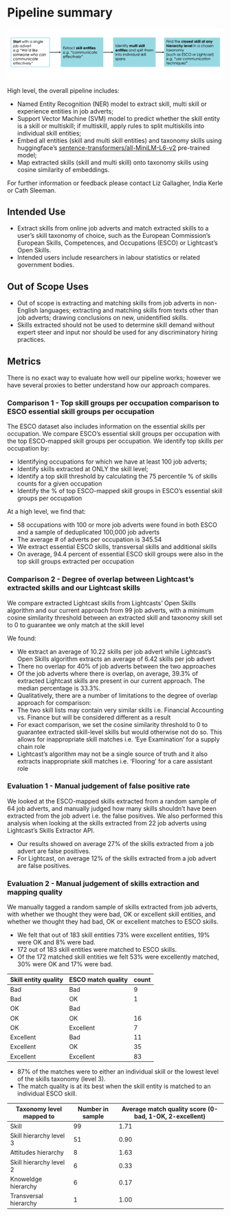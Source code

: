 # Pipeline summary

![](../../outputs/reports/figures/overview.png)

High level, the overall pipeline includes:

- Named Entity Recognition (NER) model to extract skill, multi skill or experience entities in job adverts;
- Support Vector Machine (SVM) model to predict whether the skill entity is a skill or multiskill; if multiskill, apply rules to split multiskills into individual skill entities;
- Embed all entities (skill and multi skill entities) and taxonomy skills using huggingface’s [sentence-transformers/all-MiniLM-L6-v2](https://huggingface.co/sentence-transformers/all-MiniLM-L6-v2) pre-trained model;
- Map extracted skills (skill and multi skill) onto taxonomy skills using cosine similarity of embeddings.

For further information or feedback please contact Liz Gallagher, India Kerle or Cath Sleeman.

## Intended Use

- Extract skills from online job adverts and match extracted skills to a user’s skill taxonomy of choice, such as the European Commission’s European Skills, Competences, and Occupations (ESCO) or Lightcast’s Open Skills.
- Intended users include researchers in labour statistics or related government bodies.

## Out of Scope Uses

- Out of scope is extracting and matching skills from job adverts in non-English languages; extracting and matching skills from texts other than job adverts; drawing conclusions on new, unidentified skills.
- Skills extracted should not be used to determine skill demand without expert steer and input nor should be used for any discriminatory hiring practices.

## Metrics

There is no exact way to evaluate how well our pipeline works; however we have several proxies to better understand how our approach compares.

### Comparison 1 - Top skill groups per occupation comparison to ESCO essential skill groups per occupation

The ESCO dataset also includes information on the essential skills per occupation. We compare ESCO’s essential skill groups per occupation with the top ESCO-mapped skill groups per occupation. We identify top skills per occupation by:

- Identifying occupations for which we have at least 100 job adverts;
- Identify skills extracted at ONLY the skill level;
- Identify a top skill threshold by calculating the 75 percentile % of skills counts for a given occupation
- Identify the % of top ESCO-mapped skill groups in ESCO’s essential skill groups per occupation

At a high level, we find that:

- 58 occupations with 100 or more job adverts were found in both ESCO and a sample of deduplicated 100,000 job adverts
- The average # of adverts per occupation is 345.54
- We extract essential ESCO skills, transversal skills and additional skills
- On average, 94.4 percent of essential ESCO skill groups were also in the top skill groups extracted per occupation

### Comparison 2 - Degree of overlap between Lightcast’s extracted skills and our Lightcast skills

We compare extracted Lightcast skills from Lightcasts’ Open Skills algorithm and our current approach from 99 job adverts, with a minimum cosine similarity threshold between an extracted skill and taxonomy skill set to 0 to guarantee we only match at the skill level

We found:

- We extract an average of 10.22 skills per job advert while Lightcast’s Open Skills algorithm extracts an average of 6.42 skills per job advert
- There no overlap for 40% of job adverts between the two approaches
- Of the job adverts where there is overlap, on average, 39.3% of extracted Lightcast skills are present in our current approach. The median percentage is 33.3%.
- Qualitatively, there are a number of limitations to the degree of overlap approach for comparison:
- The two skill lists may contain very similar skills i.e. Financial Accounting vs. Finance but will be considered different as a result
- For exact comparison, we set the cosine similarity threshold to 0 to guarantee extracted skill-level skills but would otherwise not do so. This allows for inappropriate skill matches i.e. ‘Eye Examination’ for a supply chain role
- Lightcast’s algorithm may not be a single source of truth and it also extracts inappropriate skill matches i.e. ‘Flooring’ for a care assistant role

### Evaluation 1 - Manual judgement of false positive rate

We looked at the ESCO-mapped skills extracted from a random sample of 64 job adverts, and manually judged how many skills shouldn’t have been extracted from the job advert i.e. the false positives. We also performed this analysis when looking at the skills extracted from 22 job adverts using Lightcast’s Skills Extractor API.

- Our results showed on average 27% of the skills extracted from a job advert are false positives.
- For Lightcast, on average 12% of the skills extracted from a job advert are false positives.

### Evaluation 2 - Manual judgement of skills extraction and mapping quality

We manually tagged a random sample of skills extracted from job adverts, with whether we thought they were bad, OK or excellent skill entities, and whether we thought they had bad, OK or excellent matches to ESCO skills.

- We felt that out of 183 skill entities 73% were excellent entities, 19% were OK and 8% were bad.
- 172 out of 183 skill entities were matched to ESCO skills.
- Of the 172 matched skill entities we felt 53% were excellently matched, 30% were OK and 17% were bad.

|Skill entity quality|ESCO match quality|count|
|---|----|---|
|Bad	|Bad	|9|
|Bad	|OK		|1|
|OK|	Bad|	|9|
|OK|	OK	|	16|
|OK|	Excellent|	7|
|Excellent|	Bad|	11|
|Excellent|	OK|	35|
|Excellent|	Excellent|	83|

- 87% of the matches were to either an individual skill or the lowest level of the skills taxonomy (level 3).
- The match quality is at its best when the skill entity is matched to an individual ESCO skill.

|Taxonomy level mapped to | Number in sample | Average match quality score (0-bad, 1-OK, 2-excellent) |
|---|---|---|
|Skill|99|1.71|
|Skill hierarchy level 3|51|0.90|
|Attitudes hierarchy|8|1.63|
|Skill hierarchy level 2|6|0.33|
|Knoweldge hierarchy|6|0.17|
|Transversal hierarchy|1|1.00|





